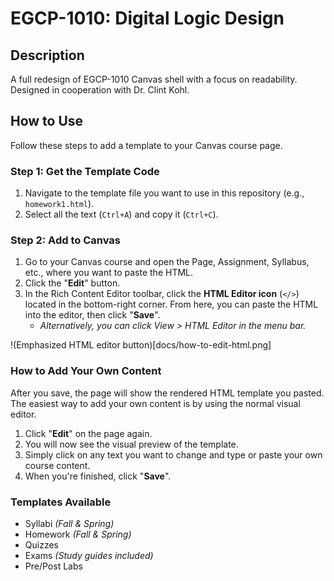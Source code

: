 # EGCP-1010: Digital Logic Design
## Description
A full redesign of EGCP-1010 Canvas shell with a focus on readability. Designed in cooperation with Dr. Clint Kohl.

## How to Use

Follow these steps to add a template to your Canvas course page.

### Step 1: Get the Template Code
1. Navigate to the template file you want to use in this repository (e.g., `homework1.html`).
2. Select all the text (`Ctrl+A`) and copy it (`Ctrl+C`).

### Step 2: Add to Canvas

1. Go to your Canvas course and open the Page, Assignment, Syllabus, etc., where you want to paste the HTML.
2. Click the "**Edit**" button.
3. In the Rich Content Editor toolbar, click the **HTML Editor icon** (`</>`) located in the bottom-right corner. From here, you can paste the HTML into the editor, then click "**Save**".
    - *Alternatively, you can click View > HTML Editor in the menu bar.*

!(Emphasized HTML editor button)[docs/how-to-edit-html.png]

### How to Add Your Own Content

After you save, the page will show the rendered HTML template you pasted. The easiest way to add your own content is by using the normal visual editor.

1. Click "**Edit**" on the page again.
2. You will now see the visual preview of the template.
3. Simply click on any text you want to change and type or paste your own course content.
4. When you're finished, click "**Save**".

### Templates Available

- Syllabi *(Fall & Spring)*
- Homework *(Fall & Spring)*
- Quizzes
- Exams *(Study guides included)*
- Pre/Post Labs
